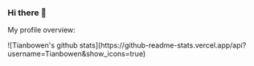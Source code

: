 ### Hi there 👋

<div><p>My profile overview: </p></div>
![Tianbowen's github stats](https://github-readme-stats.vercel.app/api?username=Tianbowen&show_icons=true)
<!--
**Tianbowen/Tianbowen** is a ✨ _special_ ✨ repository because its `README.md` (this file) appears on your GitHub profile.

Here are some ideas to get you started:

- 🔭 I’m currently working on ...
- 🌱 I’m currently learning ...
- 👯 I’m looking to collaborate on ...
- 🤔 I’m looking for help with ...
- 💬 Ask me about ...
- 📫 How to reach me: ...
- 😄 Pronouns: ...
- ⚡ Fun fact: ...
-->
